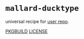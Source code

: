 # `mallard-ducktype`

universal recipe for [user repo](../themartiancompany/ur).

[PKGBUILD](PKGBUILD)
[LICENSE](COPYING)
